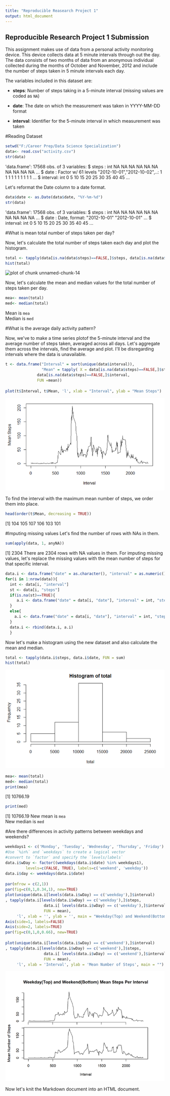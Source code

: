 ```yaml
---
title: "Reproducible Reasearch Project 1"
output: html_document
---
```




## Reproducible Research Project 1 Submission
This assignment makes use of data from a personal activity monitoring device. This device collects data at 5 minute intervals through out the day. The data consists of two months of data from an anonymous individual collected during the months of October and November, 2012 and include the number of steps taken in 5 minute intervals each day.

The variables included in this dataset are:

* **steps**: Number of steps taking in a 5-minute interval (missing
    values are coded as `NA`)

* **date**: The date on which the measurement was taken in YYYY-MM-DD
    format

* **interval**: Identifier for the 5-minute interval in which
    measurement was taken
      

#Reading Dataset

```r
setwd("F:/Career Prep/Data Science Specialization")
data<- read.csv("activity.csv") 
str(data)
```

'data.frame':	17568 obs. of  3 variables:
 $ steps   : int  NA NA NA NA NA NA NA NA NA NA ...
 $ date    : Factor w/ 61 levels "2012-10-01","2012-10-02",..: 1 1 1 1 1 1 1 1 1 1 ...
 $ interval: int  0 5 10 15 20 25 30 35 40 45 ...


Let's reformat the Date column to a date format.

```r
data$date <- as.Date(data$date, "%Y-%m-%d")
str(data)
```

'data.frame':	17568 obs. of  3 variables:
 $ steps   : int  NA NA NA NA NA NA NA NA NA NA ...
 $ date    : Date, format: "2012-10-01" "2012-10-01" ...
 $ interval: int  0 5 10 15 20 25 30 35 40 45 ...

#What is mean total number of steps taken per day?

Now, let's calculate the total number of steps taken each day and plot the histogram.

```r
total <- tapply(data[is.na(data$steps)==FALSE,]$steps, data[is.na(data$steps)==FALSE,]$date, FUN = sum)
hist(total)
```

![plot of chunk unnamed-chunk-14](figures/hist1.png)

Now, let's calculate the mean and median values for the total number of steps taken per day.

```r
mea<- mean(total)
med<- median(total)
```
Mean is `mea`  
Median is `med` 

#What is the average daily activity pattern?

Now, we've to make a time series plotof the 5-minute interval and the average number of steps taken, averaged across all days. Let's aggregate them across the intervals, find the average and plot. I'll be disregarding intervals where the data is unavailable.



```r
t <- data.frame("Interval" = sort(unique(data$interval)),
                "Mean" = tapply( X = data[is.na(data$steps)==FALSE,]$steps,
              data[is.na(data$steps)==FALSE,]$interval,
              FUN =mean))

plot(t$Interval, t$Mean, 'l', xlab = "Interval", ylab = "Mean Steps")
```

![plot of chunk unnamed-chunk-16](images/ts.png)

To find the interval with the maximum mean number of steps, we order them into place.

```r
head(order(t$Mean, decreasing = TRUE))
```

[1] 104 105 107 106 103 101


#Imputing missing values
Let's find the number of rows with NAs in them.


```r
sum(apply(data, 1, anyNA))
```

[1] 2304
There are 2304 rows with NA values in them.
For imputing missing values, let's replace the missing values with the mean number of steps for that specific interval.


```r
data.i <- data.frame("date" = as.character(), "interval" = as.numeric(), "steps" = as.numeric())
for(i in 1:nrow(data)){
  int <- data[i, "interval"]
  st <- data[i, "steps"]
  if(is.na(st)==TRUE){
     a.i <- data.frame("date" = data[i, "date"], "interval" = int, "steps" = t[t$Interval==int,]$Mean) 
  }
  else{
    a.i <- data.frame("date" = data[i, "date"], "interval" = int, "steps" = st) 
  }
  data.i <- rbind(data.i, a.i)
  }
```


Now let's make a histogram using the new dataset and also calculate the mean and median.


```r
total <- tapply(data.i$steps, data.i$date, FUN = sum)
hist(total)
```

![plot of chunk unnamed-chunk-20](images/hist2.png)

```r
mea<- mean(total)
med<- median(total)
print(mea)
```

[1] 10766.19

```r
print(med)
```

[1] 10766.19
New mean is `mea`  
New median is `med`


#Are there differences in activity patterns between weekdays and weekends?

```r
weekdays1 <- c('Monday', 'Tuesday', 'Wednesday', 'Thursday', 'Friday')
#Use `%in%` and `weekdays` to create a logical vector
#convert to `factor` and specify the `levels/labels`
data.i$wDay <- factor((weekdays(data.i$date) %in% weekdays1), 
         levels=c(FALSE, TRUE), labels=c('weekend', 'weekday'))
data.i$day <- weekdays(data.i$date)

par(mfrow = c(2,1))
par(fig=c(0,1,0.34,1), new=TRUE)
plot(unique(data.i[levels(data.i$wDay) == c('weekday'),]$interval)
, tapply(data.i[levels(data.i$wDay) == c('weekday'),]$steps,
                 data.i[ levels(data.i$wDay) == c('weekday'),]$interval,
                 FUN = mean),
     'l', xlab = '', ylab = '', main = "Weekday(Top) and Weekend(Bottom) Mean Steps Per Interval", axes = FALSE)
Axis(side=1, labels=FALSE)
Axis(side=2, labels=TRUE)
par(fig=c(0,1,0,0.66), new=TRUE)

plot(unique(data.i[levels(data.i$wDay) == c('weekend'),]$interval)
, tapply(data.i[levels(data.i$wDay) == c('weekend'),]$steps,
                 data.i[ levels(data.i$wDay) == c('weekend'),]$interval,
                 FUN = mean),
     'l', xlab = 'Interval', ylab = 'Mean Number of Steps', main = "")
```

![plot of chunk unnamed-chunk-21](images/final.png)





Now let's knit the Markdown document into an HTML document.

